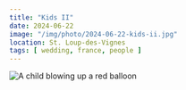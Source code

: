 ```yaml
---
title: "Kids II"
date: 2024-06-22
image: "/img/photo/2024-06-22-kids-ii.jpg"
location: St. Loup-des-Vignes
tags: [ wedding, france, people ]
---
```


![A child blowing up a red balloon](/img/photo/2024-06-22-kids-ii.jpg)
